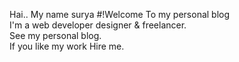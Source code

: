 Hai.. My name surya
#!Welcome 
To my personal blog <br>
I'm a web developer designer & freelancer. <br>
See my personal blog. <br>
If you like my work Hire me.

